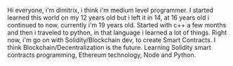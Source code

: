 Hi everyone, i'm dimitrix, i think i'm medium level programmer. I started learned this world on my 12 years old but i left it in 14, at 16 years old i continued to now, currently  i'm 19 years old.
Started with c++ a few months and then i traveled to python, in that language i learned a lot of things. Right now, i'm go on with Solidity/Blockchain dev, to create Smart Contracts.
I think Blockchain/Decentralization is the future.
Learning Solidity smart contracts programming, Ethereum technology, Node and Python.

